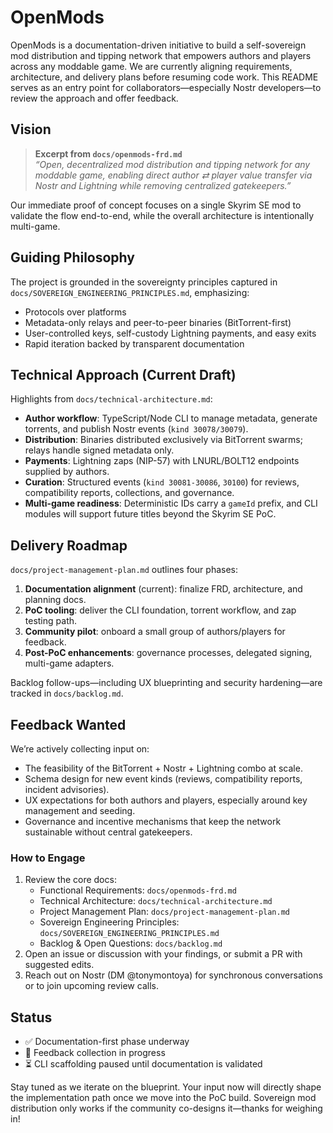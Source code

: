 # OpenMods

OpenMods is a documentation-driven initiative to build a self-sovereign mod distribution and tipping network that empowers authors and players across any moddable game. We are currently aligning requirements, architecture, and delivery plans before resuming code work. This README serves as an entry point for collaborators—especially Nostr developers—to review the approach and offer feedback.

## Vision

> **Excerpt from `docs/openmods-frd.md`**  
> *“Open, decentralized mod distribution and tipping network for any moddable game, enabling direct author ⇄ player value transfer via Nostr and Lightning while removing centralized gatekeepers.”*

Our immediate proof of concept focuses on a single Skyrim SE mod to validate the flow end-to-end, while the overall architecture is intentionally multi-game.

## Guiding Philosophy

The project is grounded in the sovereignty principles captured in `docs/SOVEREIGN_ENGINEERING_PRINCIPLES.md`, emphasizing:
- Protocols over platforms
- Metadata-only relays and peer-to-peer binaries (BitTorrent-first)
- User-controlled keys, self-custody Lightning payments, and easy exits
- Rapid iteration backed by transparent documentation

## Technical Approach (Current Draft)

Highlights from `docs/technical-architecture.md`:
- **Author workflow**: TypeScript/Node CLI to manage metadata, generate torrents, and publish Nostr events (`kind 30078/30079`).
- **Distribution**: Binaries distributed exclusively via BitTorrent swarms; relays handle signed metadata only.
- **Payments**: Lightning zaps (NIP-57) with LNURL/BOLT12 endpoints supplied by authors.
- **Curation**: Structured events (`kind 30081-30086`, `30100`) for reviews, compatibility reports, collections, and governance.
- **Multi-game readiness**: Deterministic IDs carry a `gameId` prefix, and CLI modules will support future titles beyond the Skyrim SE PoC.

## Delivery Roadmap

`docs/project-management-plan.md` outlines four phases:
1. **Documentation alignment** (current): finalize FRD, architecture, and planning docs.
2. **PoC tooling**: deliver the CLI foundation, torrent workflow, and zap testing path.
3. **Community pilot**: onboard a small group of authors/players for feedback.
4. **Post-PoC enhancements**: governance processes, delegated signing, multi-game adapters.

Backlog follow-ups—including UX blueprinting and security hardening—are tracked in `docs/backlog.md`.

## Feedback Wanted

We’re actively collecting input on:
- The feasibility of the BitTorrent + Nostr + Lightning combo at scale.
- Schema design for new event kinds (reviews, compatibility reports, incident advisories).
- UX expectations for both authors and players, especially around key management and seeding.
- Governance and incentive mechanisms that keep the network sustainable without central gatekeepers.

### How to Engage

1. Review the core docs:
   - Functional Requirements: `docs/openmods-frd.md`
   - Technical Architecture: `docs/technical-architecture.md`
   - Project Management Plan: `docs/project-management-plan.md`
   - Sovereign Engineering Principles: `docs/SOVEREIGN_ENGINEERING_PRINCIPLES.md`
   - Backlog & Open Questions: `docs/backlog.md`
2. Open an issue or discussion with your findings, or submit a PR with suggested edits.
3. Reach out on Nostr (DM @tonymontoya) for synchronous conversations or to join upcoming review calls.

## Status

- ✅ Documentation-first phase underway  
- 🔄 Feedback collection in progress  
- ⏳ CLI scaffolding paused until documentation is validated  

Stay tuned as we iterate on the blueprint. Your input now will directly shape the implementation path once we move into the PoC build. Sovereign mod distribution only works if the community co-designs it—thanks for weighing in!
